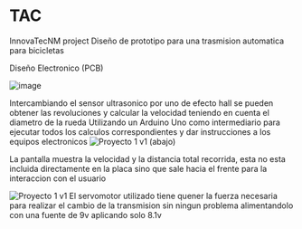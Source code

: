 # TAC
InnovaTecNM project
Diseño de prototipo para una trasmision automatica para bicicletas

Diseño Electronico (PCB)

![image](https://github.com/user-attachments/assets/00c1d934-3299-491f-9c44-e57e1824d999)

Intercambiando el sensor ultrasonico por uno de efecto hall se pueden obtener las revoluciones y calcular la velocidad teniendo en cuenta el diametro de la rueda
Utilizando un Arduino Uno como intermediario para ejecutar todos los calculos correspondientes y dar instrucciones a los equipos electronicos
![Proyecto 1 v1 (abajo)](https://github.com/user-attachments/assets/57b13b4f-94f8-476b-a175-064e5c60ed1a)

La pantalla muestra la velocidad y la distancia total recorrida, esta no esta incluida directamente en la placa sino que sale hacia el frente para la interaccion con el usuario

![Proyecto 1 v1](https://github.com/user-attachments/assets/95665714-da4d-47b1-a672-483ec4c6d5d9)
El servomotor utilizado tiene quener la fuerza necesaria para realizar el cambio de la transmision sin ningun problema alimentandolo con una fuente de 9v aplicando solo 8.1v 
